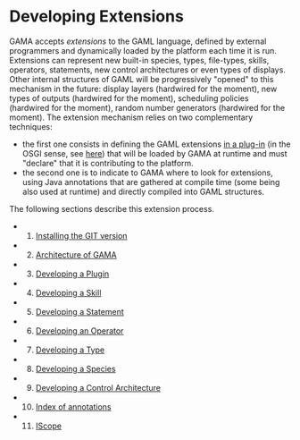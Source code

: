 # Developing Extensions



GAMA accepts _extensions_ to the GAML language, defined by external programmers and dynamically loaded by the platform each time it is run. Extensions can represent new built-in species, types, file-types, skills, operators, statements, new control architectures or even types of displays. Other internal structures of GAML will be progressively "opened" to this mechanism in the future: display layers (hardwired for the moment), new types of outputs (hardwired for the moment), scheduling policies (hardwired for the moment), random number generators (hardwired for the moment).
The extension mechanism relies on two complementary techniques:
  * the first one consists in defining the GAML extensions [in a plug-in](https://github.com/gama-platform/gama/wiki/Content\WikiOnly\DevelopingExtensions\DevelopingPlugins.md) (in the OSGI sense, see [here](http://www.eclipse.org/equinox/)) that will be loaded by GAMA at runtime and must "declare" that it is contributing to the platform.
  * the second one is to indicate to GAMA where to look for extensions, using Java annotations that are gathered at compile time (some being also used at runtime) and directly compiled into GAML structures.

The following sections describe this extension process.

  * 1. [Installing the GIT version](https://github.com/gama-platform/gama/wiki/Content\WikiOnly\DevelopingExtensions\InstallingGitVersion.md)
  * 2. [Architecture of GAMA](https://github.com/gama-platform/gama/wiki/Content\WikiOnly\DevelopingExtensions\GamaArchitecture.md)
  * 3. [Developing a Plugin](https://github.com/gama-platform/gama/wiki/Content\WikiOnly\DevelopingExtensions\DevelopingPlugins.md)
  * 4. [Developing a Skill](https://github.com/gama-platform/gama/wiki/Content\WikiOnly\DevelopingExtensions\DevelopingSkills.md)
  * 5. [Developing a Statement](https://github.com/gama-platform/gama/wiki/Content\WikiOnly\DevelopingExtensions\DevelopingStatements.md)
  * 6. [Developing an Operator](https://github.com/gama-platform/gama/wiki/Content\WikiOnly\DevelopingExtensions\DevelopingOperators.md)
  * 7. [Developing a Type](https://github.com/gama-platform/gama/wiki/Content\WikiOnly\DevelopingExtensions\DevelopingTypes.md)
  * 8. [Developing a Species](https://github.com/gama-platform/gama/wiki/Content\WikiOnly\DevelopingExtensions\DevelopingSpecies.md)
  * 9. [Developing a Control Architecture](https://github.com/gama-platform/gama/wiki/Content\WikiOnly\DevelopingExtensions\DevelopingControlArchitectures.md)
  * 10. [Index of annotations](https://github.com/gama-platform/gama/wiki/Content\WikiOnly\DevelopingExtensions\DevelopingIndexAnnotations.md)
  * 11. [IScope](https://github.com/gama-platform/gama/wiki/Content\WikiOnly\DevelopingExtensions\DevelopingIScope.md)